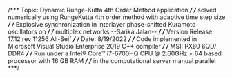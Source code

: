 
/*** Topic: Dynamic Runge-Kutta 4th Order Method application								  ***/
/***        solved numerically using RungeKutta 4th order method with adaptive time step size ***/
/***           Explosive synchronization in interlayer phase-shifted Kuramoto oscillators on  ***/
/***             multiplex networks     --Sarika Jalan--                                      ***/
/*** Version Release 17.12 rev 11256                                                Ali-Seif  ***/
/*** Date: 8/19/2022                                                                          ***/
/*** Code implemented in Microsoft Visual Studio Enterprise 2019 C++ compiler                 ***/
/*** MSI: PX60 6QD/ DDR4                                                                      ***/
/*** Run under a Intel® Core™ i7-6700HQ CPU @ 2.60GHz × 64 based processor with 16 GB RAM     ***/
/*** in the computational server manual parallel                                              ***/
